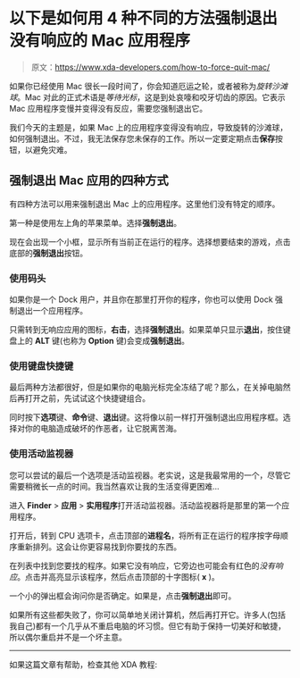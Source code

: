 # 以下是如何用 4 种不同的方法强制退出没有响应的 Mac 应用程序

> 原文：<https://www.xda-developers.com/how-to-force-quit-mac/>

如果你已经使用 Mac 很长一段时间了，你会知道厄运之轮，或者被称为*旋转沙滩球*。Mac 对此的正式术语是*等待光标*，这是到处哀嚎和咬牙切齿的原因。它表示 Mac 应用程序变慢并变得没有反应，需要您强制退出它。

我们今天的主题是，如果 Mac 上的应用程序变得没有响应，导致旋转的沙滩球，如何强制退出。不过，我无法保存您未保存的工作。所以一定要定期点击**保存**按钮，以避免灾难。

## **强制退出 Mac 应用的四种方式**

有四种方法可以用来强制退出 Mac 上的应用程序。这里他们没有特定的顺序。

第一种是使用左上角的苹果菜单。选择**强制退出**。

现在会出现一个小框，显示所有当前正在运行的程序。选择想要结束的游戏，点击底部的**强制退出**按钮。

### 使用码头

如果你是一个 Dock 用户，并且你在那里打开你的程序，你也可以使用 Dock 强制退出一个应用程序。

只需转到无响应应用的图标，**右击**，选择**强制退出**。如果菜单只显示**退出**，按住键盘上的 **ALT** 键(也称为 **Option** 键)会变成**强制退出**。

### 使用键盘快捷键

最后两种方法都很好，但是如果你的电脑光标完全冻结了呢？那么，在关掉电脑然后再打开之前，先试试这个快捷键组合。

同时按下**选项**键、**命令**键、**退出**键。这将像以前一样打开强制退出应用程序框。选择对你的电脑造成破坏的作恶者，让它脱离苦海。

### 使用活动监视器

您可以尝试的最后一个选项是活动监视器。老实说，这是我最常用的一个，尽管它需要稍微长一点的时间。我当然喜欢让我的生活变得更困难...

进入 **Finder** > **应用** > **实用程序**打开活动监视器。活动监视器将是那里的第一个应用程序。

打开后，转到 CPU 选项卡，点击顶部的**进程名**，将所有正在运行的程序按字母顺序重新排列。这会让你更容易找到你要找的东西。

在列表中找到您要找的程序。如果它没有响应，它旁边也可能会有红色的*没有响应*。点击并高亮显示该程序，然后点击顶部的十字图标( **x** )。

一个小的弹出框会询问你是否确定。如果是，点击**强制退出**即可。

如果所有这些都失败了，你可以简单地关闭计算机，然后再打开它。许多人(包括我自己)都有一个几乎从不重启电脑的坏习惯。但它有助于保持一切美好和敏捷，所以偶尔重启并不是一个坏主意。

* * *

如果这篇文章有帮助，检查其他 XDA 教程: